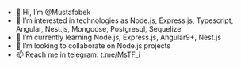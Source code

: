 - 👋 Hi, I’m @Mustafobek
- 👀 I’m interested in technologies as Node.js, Express.js, Typescript, Angular, Nest.js, Mongoose, Postgresql, Sequelize
- 🌱 I’m currently learning Node.js, Express.js, Angular9+, Nest.js
- 💞️ I’m looking to collaborate on Node.js projects
- 📫 Reach me in telegram: t.me/MsTF_i
